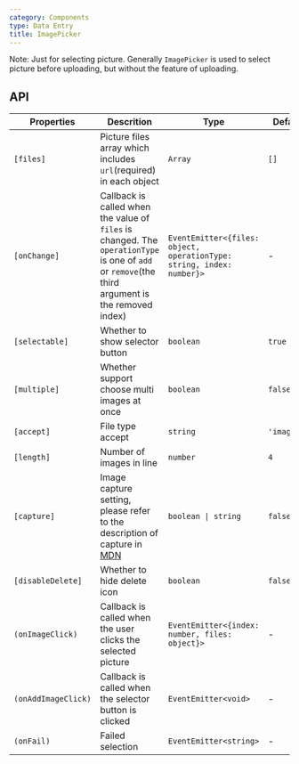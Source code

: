 ```yaml
---
category: Components
type: Data Entry
title: ImagePicker
---
```


Note: Just for selecting picture. Generally `ImagePicker` is used to select picture before uploading, but without the feature of uploading.

## API

Properties | Descrition | Type | Default
-----------|------------|------|--------
| `[files]` | Picture files array which includes `url`(required) in each object | `Array` | `[]` |
| `[onChange]` | Callback is called when the value of `files` is changed. The `operationType` is one of `add` or `remove`(the third argument is the removed index) | `EventEmitter<{files: object, operationType: string, index: number}>` | - |
| `[selectable]` | Whether to show selector button | `boolean` | `true` |
| `[multiple]` | Whether support choose multi images at once | `boolean` | `false` |
| `[accept]` | File type accept | `string` | `'image/*'` |
| `[length]` | Number of images in line | `number` | `4` |
| `[capture]` | Image capture setting, please refer to the description of capture in [MDN](https://developer.mozilla.org/zh-CN/docs/Web/HTML/Element/Input) | `boolean \| string` | `false` |
| `[disableDelete]` | Whether to hide delete icon | `boolean` | `false` |
| `(onImageClick)` | Callback is called when the user clicks the selected picture | `EventEmitter<{index: number, files: object}>` | - |
| `(onAddImageClick)` | Callback is called when the selector button is clicked | `EventEmitter<void>` | - |
| `(onFail)` | Failed selection | `EventEmitter<string>` | - |
